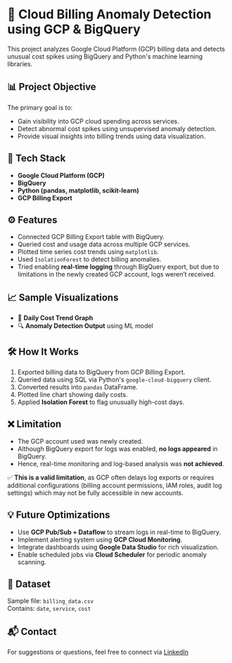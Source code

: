 # 🚀 Cloud Billing Anomaly Detection using GCP & BigQuery

This project analyzes Google Cloud Platform (GCP) billing data and detects unusual cost spikes using BigQuery and Python's machine learning libraries.

## 📊 Project Objective

The primary goal is to:
- Gain visibility into GCP cloud spending across services.
- Detect abnormal cost spikes using unsupervised anomaly detection.
- Provide visual insights into billing trends using data visualization.

## 🧰 Tech Stack

- **Google Cloud Platform (GCP)**
- **BigQuery**
- **Python (pandas, matplotlib, scikit-learn)**
- **GCP Billing Export**

## ⚙️ Features

- Connected GCP Billing Export table with BigQuery.
- Queried cost and usage data across multiple GCP services.
- Plotted time series cost trends using `matplotlib`.
- Used `IsolationForest` to detect billing anomalies.
- Tried enabling **real-time logging** through BigQuery export, but due to limitations in the newly created GCP account, logs weren’t received.

## 📈 Sample Visualizations

- 📅 **Daily Cost Trend Graph**
- 🔍 **Anomaly Detection Output** using ML model

## 🛠️ How It Works

1. Exported billing data to BigQuery from GCP Billing Export.
2. Queried data using SQL via Python's `google-cloud-bigquery` client.
3. Converted results into `pandas` DataFrame.
4. Plotted line chart showing daily costs.
5. Applied **Isolation Forest** to flag unusually high-cost days.

## ❌ Limitation

- The GCP account used was newly created.
- Although BigQuery export for logs was enabled, **no logs appeared** in BigQuery.
- Hence, real-time monitoring and log-based analysis was **not achieved**.

✅ **This is a valid limitation**, as GCP often delays log exports or requires additional configurations (billing account permissions, IAM roles, audit log settings) which may not be fully accessible in new accounts.

## 💡 Future Optimizations

- Use **GCP Pub/Sub + Dataflow** to stream logs in real-time to BigQuery.
- Implement alerting system using **GCP Cloud Monitoring**.
- Integrate dashboards using **Google Data Studio** for rich visualization.
- Enable scheduled jobs via **Cloud Scheduler** for periodic anomaly scanning.

## 📂 Dataset

Sample file: `billing_data.csv`  
Contains: `date`, `service`, `cost`

## 📬 Contact

For suggestions or questions, feel free to connect via [LinkedIn](https://www.linkedin.com/in/yashika-bhandari-ab7a74253/)

